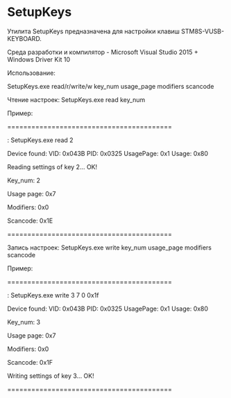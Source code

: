 # SetupKeys

Утилита SetupKeys предназначена для настройки клавиш STM8S-VUSB-KEYBOARD.

Среда разработки и компилятор - Microsoft Visual Studio 2015 + Windows Driver Kit 10

Использование:

SetupKeys.exe read/r/write/w key_num usage_page modifiers scancode

Чтение настроек: SetupKeys.exe read key_num

Пример:

=========================================

: SetupKeys.exe read 2

Device found: VID: 0x043B  PID: 0x0325  UsagePage: 0x1  Usage: 0x80

Reading settings of key 2... OK!

Key_num: 2

Usage page: 0x7

Modifiers: 0x0

Scancode: 0x1E

=========================================

Запись настроек: SetupKeys.exe write key_num usage_page modifiers scancode

Пример:

=========================================

: SetupKeys.exe write 3 7 0 0x1f

Device found: VID: 0x043B  PID: 0x0325  UsagePage: 0x1  Usage: 0x80

Key_num: 3

Usage page: 0x7

Modifiers: 0x0

Scancode: 0x1F

Writing settings of key 3... OK!

=========================================
